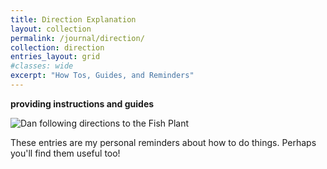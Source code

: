 ```yaml
---
title: Direction Explanation
layout: collection
permalink: /journal/direction/
collection: direction
entries_layout: grid
#classes: wide
excerpt: "How Tos, Guides, and Reminders"
---
```


**providing instructions and guides**

![Dan following directions to the Fish Plant][ThinkBird]

These entries are my personal reminders about how to do things. Perhaps you'll find them useful too!

[ThinkBird]: https://lh3.googleusercontent.com/pw/AJFCJaUvmxqNQtWND7Bxb9YTKWc0-Af7FsuLDMifr__IAM8hfIFymGJPXuKBmAh6LrmZBcVx62s5Y-DEUfXl9g33GpxgRZNBSxJ_zhoXU5OeOET_ccgOzx5eBCI3Z-p6zS8InBEsaTg8N0T2TAUl-DscMz0tbg=w800-h450-s-no?authuser=0